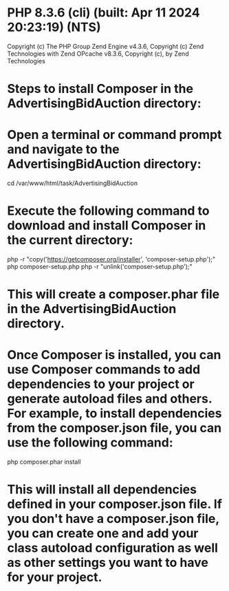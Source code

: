 # PHP 8.3.6 (cli) (built: Apr 11 2024 20:23:19) (NTS)
Copyright (c) The PHP Group
Zend Engine v4.3.6, Copyright (c) Zend Technologies
    with Zend OPcache v8.3.6, Copyright (c), by Zend Technologies

# Steps to install Composer in the AdvertisingBidAuction directory:

# Open a terminal or command prompt and navigate to the AdvertisingBidAuction directory:
cd /var/www/html/task/AdvertisingBidAuction

# Execute the following command to download and install Composer in the current directory:
php -r "copy('https://getcomposer.org/installer', 'composer-setup.php');"
php composer-setup.php
php -r "unlink('composer-setup.php');"

# This will create a composer.phar file in the AdvertisingBidAuction directory.

# Once Composer is installed, you can use Composer commands to add dependencies to your project or generate autoload files and others. For example, to install dependencies from the composer.json file, you can use the following command:
php composer.phar install

# This will install all dependencies defined in your composer.json file. If you don't have a composer.json file, you can create one and add your class autoload configuration as well as other settings you want to have for your project.

